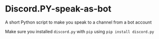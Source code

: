 # Discord.PY-speak-as-bot
A short Python script to make you speak to a channel from a bot account

Make sure you installed `discord.py` with `pip` using ```pip install discord.py```
